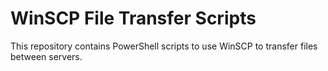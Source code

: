 # WinSCP File Transfer Scripts

This repository contains PowerShell scripts to use WinSCP to transfer files between servers.
